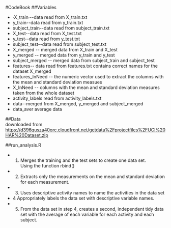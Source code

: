 #CodeBook
##Variables
* ·X_train·--data read from X_train.txt
* y_train--data read from y_train.txt
* subject_train--data read from subject_train.txt
* X_test--data read from X_test.txt
* y_test--data read from y_test.txt
* subject_test--data read from subject_test.txt
* X_merged -- merged data from X_train and X_test
* y_merged -- merged data from y_train and y_test
* subject_merged -- merged data from subject_train and subject_test
* features-- data read from features.txt contains correct names for the dataset X_merged
* features_InNeed -- the numeric vector used to extract the columns with the mean and standard deviation measues
* X_InNeed -- columns with the mean and standard deviation measures taken from the whole dataset
* activity_labels read from activity_labels.txt
* data--merged from X_merged, y_merged and subject_merged
* data_aver average data

##Data<br />
downloaded from https://d396qusza40orc.cloudfront.net/getdata%2Fprojectfiles%2FUCI%20HAR%20Dataset.zip 

##run_analysis.R
* 1. Merges the training and the test sets to create one data set.<br />
Using the function rbind()
* 2. Extracts only the measurements on the mean and standard deviation for each measurement. <br />
* 3. Uses descriptive activity names to name the activities in the data set<br />
* 4  Appropriately labels the data set with descriptive variable names. <br />
* 5. From the data set in step 4, creates a second, independent tidy data set with the average of each variable for each activity and each subject.<br />
